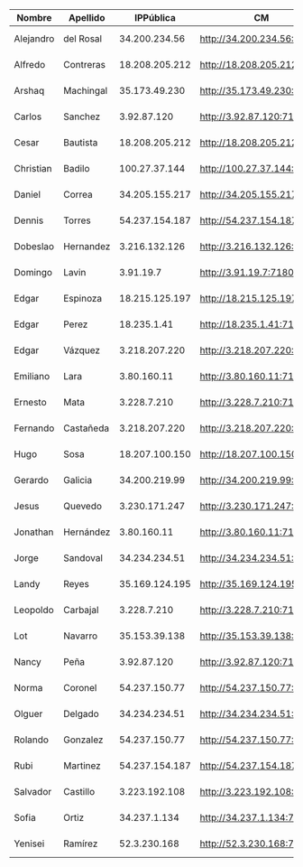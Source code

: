 | Nombre    | Apellido  | IPPública      | CM                         | EFM                                | NIFI                            | NiFi Registry                             | Schema Registry            | SMM                        | Hue                        | CDSW                              |
|-----------|-----------|----------------|----------------------------|------------------------------------|---------------------------------|-------------------------------------------|----------------------------|----------------------------|----------------------------|-----------------------------------|
| Alejandro | del Rosal | 34.200.234.56  | http://34.200.234.56:7180  | http://34.200.234.56:10080/efm/ui  | http://34.200.234.56:8080/nifi  | http://34.200.234.56:18080/nifi-registry  | http://34.200.234.56:7788  | http://34.200.234.56:9991  | http://34.200.234.56:8888  | http://cdsw.34.200.234.56.nip.io  |
| Alfredo   | Contreras | 18.208.205.212 | http://18.208.205.212:7180 | http://18.208.205.212:10080/efm/ui | http://18.208.205.212:8080/nifi | http://18.208.205.212:18080/nifi-registry | http://18.208.205.212:7788 | http://18.208.205.212:9991 | http://18.208.205.212:8888 | http://cdsw.18.208.205.212.nip.io |
| Arshaq    | Machingal | 35.173.49.230  | http://35.173.49.230:7180  | http://35.173.49.230:10080/efm/ui  | http://35.173.49.230:8080/nifi  | http://35.173.49.230:18080/nifi-registry  | http://35.173.49.230:7788  | http://35.173.49.230:9991  | http://35.173.49.230:8888  | http://cdsw.35.173.49.230.nip.io  |
| Carlos    | Sanchez   | 3.92.87.120    | http://3.92.87.120:7180    | http://3.92.87.120:10080/efm/ui    | http://3.92.87.120:8080/nifi    | http://3.92.87.120:18080/nifi-registry    | http://3.92.87.120:7788    | http://3.92.87.120:9991    | http://3.92.87.120:8888    | http://cdsw.3.92.87.120.nip.io    |
| Cesar     | Bautista  | 18.208.205.212 | http://18.208.205.212:7180 | http://18.208.205.212:10080/efm/ui | http://18.208.205.212:8080/nifi | http://18.208.205.212:18080/nifi-registry | http://18.208.205.212:7788 | http://18.208.205.212:9991 | http://18.208.205.212:8888 | http://cdsw.18.208.205.212.nip.io |
| Christian | Badilo    | 100.27.37.144  | http://100.27.37.144:7180  | http://100.27.37.144:10080/efm/ui  | http://100.27.37.144:8080/nifi  | http://100.27.37.144:18080/nifi-registry  | http://100.27.37.144:7788  | http://100.27.37.144:9991  | http://100.27.37.144:8888  | http://cdsw.100.27.37.144.nip.io  |
| Daniel    | Correa    | 34.205.155.217 | http://34.205.155.217:7180 | http://34.205.155.217:10080/efm/ui | http://34.205.155.217:8080/nifi | http://34.205.155.217:18080/nifi-registry | http://34.205.155.217:7788 | http://34.205.155.217:9991 | http://34.205.155.217:8888 | http://cdsw.34.205.155.217.nip.io |
| Dennis    | Torres    | 54.237.154.187 | http://54.237.154.187:7180 | http://54.237.154.187:10080/efm/ui | http://54.237.154.187:8080/nifi | http://54.237.154.187:18080/nifi-registry | http://54.237.154.187:7788 | http://54.237.154.187:9991 | http://54.237.154.187:8888 | http://cdsw.54.237.154.187.nip.io |
| Dobeslao  | Hernandez | 3.216.132.126  | http://3.216.132.126:7180  | http://3.216.132.126:10080/efm/ui  | http://3.216.132.126:8080/nifi  | http://3.216.132.126:18080/nifi-registry  | http://3.216.132.126:7788  | http://3.216.132.126:9991  | http://3.216.132.126:8888  | http://cdsw.3.216.132.126.nip.io  |
| Domingo   | Lavin     | 3.91.19.7      | http://3.91.19.7:7180      | http://3.91.19.7:10080/efm/ui      | http://3.91.19.7:8080/nifi      | http://3.91.19.7:18080/nifi-registry      | http://3.91.19.7:7788      | http://3.91.19.7:9991      | http://3.91.19.7:8888      | http://cdsw.3.91.19.7.nip.io      |
| Edgar     | Espinoza  | 18.215.125.197 | http://18.215.125.197:7180 | http://18.215.125.197:10080/efm/ui | http://18.215.125.197:8080/nifi | http://18.215.125.197:18080/nifi-registry | http://18.215.125.197:7788 | http://18.215.125.197:9991 | http://18.215.125.197:8888 | http://cdsw.18.215.125.197.nip.io |
| Edgar     | Perez     | 18.235.1.41    | http://18.235.1.41:7180    | http://18.235.1.41:10080/efm/ui    | http://18.235.1.41:8080/nifi    | http://18.235.1.41:18080/nifi-registry    | http://18.235.1.41:7788    | http://18.235.1.41:9991    | http://18.235.1.41:8888    | http://cdsw.18.235.1.41.nip.io    |
| Edgar     | Vázquez   | 3.218.207.220  | http://3.218.207.220:7180  | http://3.218.207.220:10080/efm/ui  | http://3.218.207.220:8080/nifi  | http://3.218.207.220:18080/nifi-registry  | http://3.218.207.220:7788  | http://3.218.207.220:9991  | http://3.218.207.220:8888  | http://cdsw.3.218.207.220.nip.io  |
| Emiliano  | Lara      | 3.80.160.11    | http://3.80.160.11:7180    | http://3.80.160.11:10080/efm/ui    | http://3.80.160.11:8080/nifi    | http://3.80.160.11:18080/nifi-registry    | http://3.80.160.11:7788    | http://3.80.160.11:9991    | http://3.80.160.11:8888    | http://cdsw.3.80.160.11.nip.io    |
| Ernesto   | Mata      | 3.228.7.210    | http://3.228.7.210:7180    | http://3.228.7.210:10080/efm/ui    | http://3.228.7.210:8080/nifi    | http://3.228.7.210:18080/nifi-registry    | http://3.228.7.210:7788    | http://3.228.7.210:9991    | http://3.228.7.210:8888    | http://cdsw.3.228.7.210.nip.io    |
| Fernando  | Castañeda | 3.218.207.220  | http://3.218.207.220:7180  | http://3.218.207.220:10080/efm/ui  | http://3.218.207.220:8080/nifi  | http://3.218.207.220:18080/nifi-registry  | http://3.218.207.220:7788  | http://3.218.207.220:9991  | http://3.218.207.220:8888  | http://cdsw.3.218.207.220.nip.io  |
| Hugo      | Sosa      | 18.207.100.150 | http://18.207.100.150:7180 | http://18.207.100.150:10080/efm/ui | http://18.207.100.150:8080/nifi | http://18.207.100.150:18080/nifi-registry | http://18.207.100.150:7788 | http://18.207.100.150:9991 | http://18.207.100.150:8888 | http://cdsw.18.207.100.150.nip.io |
| Gerardo   | Galicia   | 34.200.219.99  | http://34.200.219.99:7180  | http://34.200.219.99:10080/efm/ui  | http://34.200.219.99:8080/nifi  | http://34.200.219.99:18080/nifi-registry  | http://34.200.219.99:7788  | http://34.200.219.99:9991  | http://34.200.219.99:8888  | http://cdsw.34.200.219.99.nip.io  |
| Jesus     | Quevedo   | 3.230.171.247  | http://3.230.171.247:7180  | http://3.230.171.247:10080/efm/ui  | http://3.230.171.247:8080/nifi  | http://3.230.171.247:18080/nifi-registry  | http://3.230.171.247:7788  | http://3.230.171.247:9991  | http://3.230.171.247:8888  | http://cdsw.3.230.171.247.nip.io  |
| Jonathan  | Hernández | 3.80.160.11    | http://3.80.160.11:7180    | http://3.80.160.11:10080/efm/ui    | http://3.80.160.11:8080/nifi    | http://3.80.160.11:18080/nifi-registry    | http://3.80.160.11:7788    | http://3.80.160.11:9991    | http://3.80.160.11:8888    | http://cdsw.3.80.160.11.nip.io    |
| Jorge     | Sandoval  | 34.234.234.51  | http://34.234.234.51:7180  | http://34.234.234.51:10080/efm/ui  | http://34.234.234.51:8080/nifi  | http://34.234.234.51:18080/nifi-registry  | http://34.234.234.51:7788  | http://34.234.234.51:9991  | http://34.234.234.51:8888  | http://cdsw.34.234.234.51.nip.io  |
| Landy     | Reyes     | 35.169.124.195 | http://35.169.124.195:7180 | http://35.169.124.195:10080/efm/ui | http://35.169.124.195:8080/nifi | http://35.169.124.195:18080/nifi-registry | http://35.169.124.195:7788 | http://35.169.124.195:9991 | http://35.169.124.195:8888 | http://cdsw.35.169.124.195.nip.io |
| Leopoldo  | Carbajal  | 3.228.7.210    | http://3.228.7.210:7180    | http://3.228.7.210:10080/efm/ui    | http://3.228.7.210:8080/nifi    | http://3.228.7.210:18080/nifi-registry    | http://3.228.7.210:7788    | http://3.228.7.210:9991    | http://3.228.7.210:8888    | http://cdsw.3.228.7.210.nip.io    |
| Lot       | Navarro   | 35.153.39.138  | http://35.153.39.138:7180  | http://35.153.39.138:10080/efm/ui  | http://35.153.39.138:8080/nifi  | http://35.153.39.138:18080/nifi-registry  | http://35.153.39.138:7788  | http://35.153.39.138:9991  | http://35.153.39.138:8888  | http://cdsw.35.153.39.138.nip.io  |
| Nancy     | Peña      | 3.92.87.120    | http://3.92.87.120:7180    | http://3.92.87.120:10080/efm/ui    | http://3.92.87.120:8080/nifi    | http://3.92.87.120:18080/nifi-registry    | http://3.92.87.120:7788    | http://3.92.87.120:9991    | http://3.92.87.120:8888    | http://cdsw.3.92.87.120.nip.io    |
| Norma     | Coronel   | 54.237.150.77  | http://54.237.150.77:7180  | http://54.237.150.77:10080/efm/ui  | http://54.237.150.77:8080/nifi  | http://54.237.150.77:18080/nifi-registry  | http://54.237.150.77:7788  | http://54.237.150.77:9991  | http://54.237.150.77:8888  | http://cdsw.54.237.150.77.nip.io  |
| Olguer    | Delgado   | 34.234.234.51  | http://34.234.234.51:7180  | http://34.234.234.51:10080/efm/ui  | http://34.234.234.51:8080/nifi  | http://34.234.234.51:18080/nifi-registry  | http://34.234.234.51:7788  | http://34.234.234.51:9991  | http://34.234.234.51:8888  | http://cdsw.34.234.234.51.nip.io  |
| Rolando   | Gonzalez  | 54.237.150.77  | http://54.237.150.77:7180  | http://54.237.150.77:10080/efm/ui  | http://54.237.150.77:8080/nifi  | http://54.237.150.77:18080/nifi-registry  | http://54.237.150.77:7788  | http://54.237.150.77:9991  | http://54.237.150.77:8888  | http://cdsw.54.237.150.77.nip.io  |
| Rubi      | Martinez  | 54.237.154.187 | http://54.237.154.187:7180 | http://54.237.154.187:10080/efm/ui | http://54.237.154.187:8080/nifi | http://54.237.154.187:18080/nifi-registry | http://54.237.154.187:7788 | http://54.237.154.187:9991 | http://54.237.154.187:8888 | http://cdsw.54.237.154.187.nip.io |
| Salvador  | Castillo  | 3.223.192.108  | http://3.223.192.108:7180  | http://3.223.192.108:10080/efm/ui  | http://3.223.192.108:8080/nifi  | http://3.223.192.108:18080/nifi-registry  | http://3.223.192.108:7788  | http://3.223.192.108:9991  | http://3.223.192.108:8888  | http://cdsw.3.223.192.108.nip.io  |
| Sofia     | Ortiz     | 34.237.1.134   | http://34.237.1.134:7180   | http://34.237.1.134:10080/efm/ui   | http://34.237.1.134:8080/nifi   | http://34.237.1.134:18080/nifi-registry   | http://34.237.1.134:7788   | http://34.237.1.134:9991   | http://34.237.1.134:8888   | http://cdsw.34.237.1.134.nip.io   |
| Yenisei   | Ramírez   | 52.3.230.168   | http://52.3.230.168:7180   | http://52.3.230.168:10080/efm/ui   | http://52.3.230.168:8080/nifi   | http://52.3.230.168:18080/nifi-registry   | http://52.3.230.168:7788   | http://52.3.230.168:9991   | http://52.3.230.168:8888   | http://cdsw.52.3.230.168.nip.io   |
